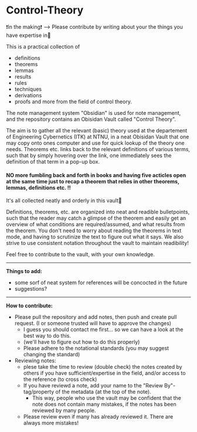 # Control-Theory
❗In the making❗ --> Please contribute by writing about your the things you have expertise in🙌

This is a practical collection of 
- definitions
- theorems
- lemmas
- results
- rules
- techniques
- derivations
- proofs
and more from the field of control theory.

The note management system "Obsidian" is used for note management, and the repository contains an Obisidan Vault called "Control Theory".

The aim is to gather all the relevant (basic) theory used at the departement of Engineering Cybernetics (ITK) at NTNU, in a neat Obisidan Vault that one may copy onto ones computer and use for quick lookup of the theory one needs.
Theorems etc. links back to the relevant definitions of various terms, such that by simply hovering over the link, one immediately sees the definition of that term in a pop-up box. 
#### **NO more fumbling back and forth in books and having five acticles open at the same time just to recap a theorem that relies in other theorems, lemmas, definitions etc. !!** 
It's all collected neatly and orderly in this vault🙌


Definitions, theorems, etc. are organized into neat and readible bulletpoints, such that the reader may catch a glimpse of the theorem and easily get an overview of what conditions are required/assumed, and what results from the theorem. You don't need to worry about reading the theorems in text mode, and having to scrutinize the text to figure out what it says.
We also strive to use consistent notation throughout the vault to maintain readibility!

Feel free to contribute to the vault, with your own knowledge.

---
**Things to add:**
- some sorf of neat system for references will be concocted in the future
- suggestions?

---
**How to contribute:**
- Please pull the repository and add notes, then push and create pull request. (I or someone trusted will have to approve the changes)
  - I guess you should contact me first... so we can have a look at the best way to do this.
  - (we'll have to figure out how to do this properly)
  - Please adhere to the notational standards (you may suggest changing the standard)
- Reviewing notes:
  - plese take the time to review (double check) the notes created by others if you have sufficient/expertise in the field, and/or access to the reference (to cross check)
  - If you have reviewd a note, add your name to the "Review By"-tag/property of the metadata (at the top of the note).
    - This way, people who use the vault may be confident that the note does not contain many mistakes, if the notes has been reviewed by many people.
  - Please review even if many has already reviewed it. There are always more mistakes!

